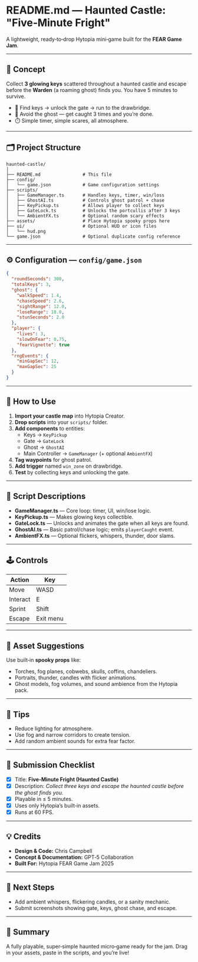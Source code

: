 # README.md — Haunted Castle: "Five‑Minute Fright"

A lightweight, ready‑to‑drop Hytopia mini‑game built for the **FEAR Game Jam**.

---

## 🎯 Concept
Collect **3 glowing keys** scattered throughout a haunted castle and escape before the **Warden** (a roaming ghost) finds you. You have 5 minutes to survive.

- 🔑 Find keys → unlock the gate → run to the drawbridge.
- 👻 Avoid the ghost — get caught 3 times and you’re done.
- ⏱️ Simple timer, simple scares, all atmosphere.

---

## 🗂️ Project Structure
```
haunted-castle/
│
├── README.md                # This file
├── config/
│   └── game.json            # Game configuration settings
├── scripts/
│   ├── GameManager.ts       # Handles keys, timer, win/loss
│   ├── GhostAI.ts           # Controls ghost patrol + chase
│   ├── KeyPickup.ts         # Allows player to collect keys
│   ├── GateLock.ts          # Unlocks the portcullis after 3 keys
│   └── AmbientFX.ts         # Optional random scary effects
├── assets/                  # Place Hytopia spooky props here
├── ui/                      # Optional HUD or icon files
│   └── hud.png
└── game.json                # Optional duplicate config reference
```

---

## ⚙️ Configuration — `config/game.json`
```json
{
  "roundSeconds": 300,
  "totalKeys": 3,
  "ghost": {
    "walkSpeed": 1.4,
    "chaseSpeed": 2.6,
    "sightRange": 12.0,
    "loseRange": 18.0,
    "stunSeconds": 2.0
  },
  "player": {
    "lives": 3,
    "slowOnFear": 0.75,
    "fearVignette": true
  },
  "rngEvents": {
    "minGapSec": 12,
    "maxGapSec": 25
  }
}
```

---

## 🧩 How to Use
1. **Import your castle map** into Hytopia Creator.
2. **Drop scripts** into your `scripts/` folder.
3. **Add components** to entities:
   - Keys → `KeyPickup`
   - Gate → `GateLock`
   - Ghost → `GhostAI`
   - Main Controller → `GameManager` (+ optional `AmbientFX`)
4. **Tag waypoints** for ghost patrol.
5. **Add trigger** named `win_zone` on drawbridge.
6. **Test** by collecting keys and unlocking the gate.

---

## 🧙 Script Descriptions
- **GameManager.ts** — Core loop: timer, UI, win/lose logic.
- **KeyPickup.ts** — Makes glowing keys collectible.
- **GateLock.ts** — Unlocks and animates the gate when all keys are found.
- **GhostAI.ts** — Basic patrol/chase logic; emits `playerCaught` event.
- **AmbientFX.ts** — Optional flickers, whispers, thunder, door slams.

---

## 🕹️ Controls
| Action | Key |
|--------|-----|
| Move   | WASD |
| Interact | E |
| Sprint | Shift |
| Escape | Exit menu |

---

## 🎨 Asset Suggestions
Use built‑in **spooky props** like:
- Torches, fog planes, cobwebs, skulls, coffins, chandeliers.
- Portraits, thunder, candles with flicker animations.
- Ghost models, fog volumes, and sound ambience from the Hytopia pack.

---

## 🧠 Tips
- Reduce lighting for atmosphere.
- Use fog and narrow corridors to create tension.
- Add random ambient sounds for extra fear factor.

---

## 🏁 Submission Checklist
- [x] Title: **Five‑Minute Fright (Haunted Castle)**
- [x] Description: *Collect three keys and escape the haunted castle before the ghost finds you.*
- [x] Playable in ≤ 5 minutes.
- [x] Uses only Hytopia’s built‑in assets.
- [x] Runs at 60 FPS.

---

## 💡 Credits
- **Design & Code:** Chris Campbell
- **Concept & Documentation:** GPT‑5 Collaboration
- **Built For:** Hytopia FEAR Game Jam 2025

---

## 🔮 Next Steps
- Add ambient whispers, flickering candles, or a sanity mechanic.
- Submit screenshots showing gate, keys, ghost chase, and escape.

---

## 🏰 Summary
A fully playable, super‑simple haunted micro‑game ready for the jam. Drag in your assets, paste in the scripts, and you’re live!

